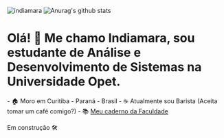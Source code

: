 ![indiamara](https://user-images.githubusercontent.com/57465331/120900948-28b93400-c60e-11eb-8964-fde257d81f5e.png)
![Anurag's github stats](https://github-readme-stats.vercel.app/api?username=indiamaraenes&show_icons=true&theme=gruvbox)
<h1>Olá! 👋 Me chamo Indiamara, sou estudante de Análise e Desenvolvimento de Sistemas na Universidade Opet.</h1>
- 🏠 Moro em Curitiba - Paraná - Brasil
- ☕ Atualmente sou Barista (Aceita tomar um café comigo?)
- 📚 <a href="https://www.notion.so/indiamara/An-lise-e-Desenvolvimento-de-Sistemas-bd6e80e0fb3c415ca165ee4cc0117e2a"> Meu caderno da Faculdade</a>





Em construção 🛠️
